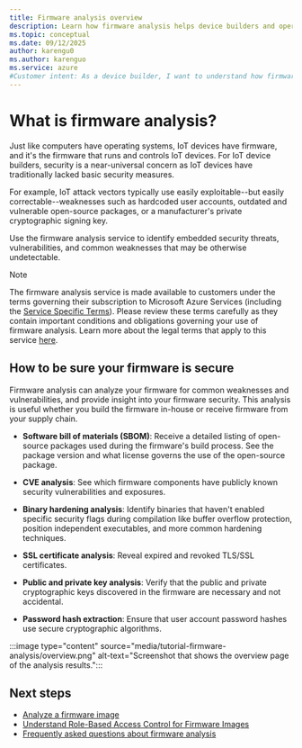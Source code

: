 ```yaml
---
title: Firmware analysis overview
description: Learn how firmware analysis helps device builders and operators to evaluate the security of IoT, OT and network devices.
ms.topic: conceptual
ms.date: 09/12/2025
author: karengu0
ms.author: karenguo
ms.service: azure
#Customer intent: As a device builder, I want to understand how firmware analysis can help secure my IoT/OT devices and products.
---
```


# What is firmware analysis?

Just like computers have operating systems, IoT devices have firmware, and it's the firmware that runs and controls IoT devices. For IoT device builders, security is a near-universal concern as IoT devices have traditionally lacked basic security measures.

For example, IoT attack vectors typically use easily exploitable--but easily correctable--weaknesses such as hardcoded user accounts, outdated and vulnerable open-source packages, or a manufacturer's private cryptographic signing key. 

Use the firmware analysis service to identify embedded security threats, vulnerabilities, and common weaknesses that may be otherwise undetectable.

> [!NOTE]
> The firmware analysis service is made available to customers under the terms governing their subscription to Microsoft Azure Services (including the [Service Specific Terms](https://aka.ms/firmwareanalysislicensing)). Please review these terms carefully as they contain important conditions and obligations governing your use of firmware analysis. Learn more about the legal terms that apply to this service [here](https://azure.microsoft.com/support/legal/).

## How to be sure your firmware is secure

Firmware analysis can analyze your firmware for common weaknesses and vulnerabilities, and provide insight into your firmware security. This analysis is useful whether you build the firmware in-house or receive firmware from your supply chain.

- **Software bill of materials (SBOM)**: Receive a detailed listing of open-source packages used during the firmware's build process. See the package version and what license governs the use of the open-source package.

- **CVE analysis**: See which firmware components have publicly known security vulnerabilities and exposures.

- **Binary hardening analysis**: Identify binaries that haven't enabled specific security flags during compilation like buffer overflow protection, position independent executables, and more common hardening techniques.

- **SSL certificate analysis**: Reveal expired and revoked TLS/SSL certificates.

- **Public and private key analysis**: Verify that the public and private cryptographic keys discovered in the firmware are necessary and not accidental.

- **Password hash extraction**: Ensure that user account password hashes use secure cryptographic algorithms.  

:::image type="content" source="media/tutorial-firmware-analysis/overview.png" alt-text="Screenshot that shows the overview page of the analysis results.":::
 
## Next steps

- [Analyze a firmware image](./tutorial-analyze-firmware.md)
- [Understand Role-Based Access Control for Firmware Images](./firmware-analysis-rbac.md)
- [Frequently asked questions about firmware analysis](./firmware-analysis-faq.md)
